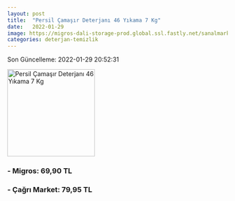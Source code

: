 ```yaml
---
layout: post
title:  "Persil Çamaşır Deterjanı 46 Yıkama 7 Kg"
date:   2022-01-29
image: https://migros-dali-storage-prod.global.ssl.fastly.net/sanalmarket/product/30121523/30121523-431025-1650x1650.jpg
categories: deterjan-temizlik
---
```


Son Güncelleme: 2022-01-29 20:52:31

<img src="https://migros-dali-storage-prod.global.ssl.fastly.net/sanalmarket/product/30121523/30121523-431025-1650x1650.jpg" width="200" alt="Persil Çamaşır Deterjanı 46 Yıkama 7 Kg" />


### - Migros: 69,90 TL

### - Çağrı Market: 79,95 TL

